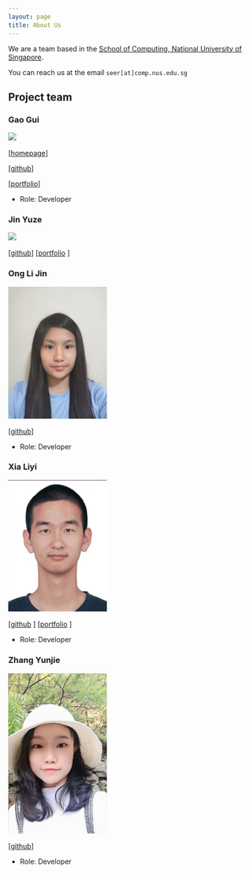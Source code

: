 ```yaml
---
layout: page
title: About Us
---
```


We are a team based in the [School of Computing, National University of Singapore](http://www.comp.nus.edu.sg).

You can reach us at the email `seer[at]comp.nus.edu.sg`

## Project team

### Gao Gui

<img src="images/perpetual09.png" width="200px">

[[homepage](https://github.com/Perpetual09)]

[[github](https://github.com/Perpetual09)]

[[portfolio](https://github.com/Perpetual09/tp)]

* Role: Developer

### Jin Yuze

<img src="images/unicornjin.png" width="200px">

[[github](https://github.com/UnicornJin)]
[[portfolio](https://ay2021s1-cs2103-t14-4.github.io/tp/team/unicornjin.html) ]

### Ong Li Jin

<img src="images/onglijin.png" width="200px">

[[github](https://github.com/onglijin)]

* Role: Developer

### Xia Liyi

<img src="images/xia-liyi.png" width="200px">

[[github](http://github.com/xia-liyi) ]
[[portfolio](https://ay2021s1-cs2103-t14-4.github.io/tp/team/xia-liyi.html) ]

* Role: Developer

### Zhang Yunjie

<img src="images/zhang-yunjie.png" width="200px">

[[github](http://github.com/zhang-yunjie)]

* Role: Developer
